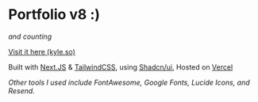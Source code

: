 # Portfolio v8 :)

_and counting_

[Visit it here (kyle.so)](https://kyle.so)

Built with [Next.JS](https://nextjs.org/) & [TailwindCSS](https://tailwindcss.com/), using
[Shadcn/ui](https://ui.shadcn.com/), Hosted on [Vercel](https://vercel.com)

_Other tools I used include FontAwesome, Google Fonts, Lucide Icons, and Resend._
